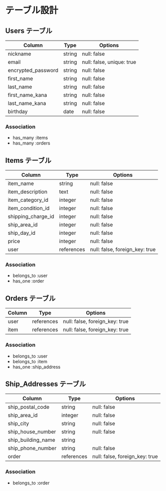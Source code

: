 # テーブル設計

## Users  テーブル

|Column                 |Type              |Options                       |
|-----------------------|------------------|------------------------------|
| nickname              | string           | null: false                  |
| email                 | string           | null: false, unique: true    |
| encrypted_password    | string           | null: false                  |
| first_name            | string           | null: false                  |
| last_name             | string           | null: false                  |
| first_name_kana       | string           | null: false                  |
| last_name_kana        | string           | null: false                  |
| birthday              | date             | null: false                  |



### Association
- has_many :items
- has_many :orders



## Items  テーブル

|Column               |Type              |Options                             |
|---------------------|------------------|------------------------------------|
| item_name           | string           | null: false                        |
| item_description    | text             | null: false                        |
| item_category_id    | integer          | null: false                        |
| item_condition_id   | integer          | null: false                        |
| shipping_charge_id  | integer          | null: false                        |
| ship_area_id        | integer          | null: false                        |
| ship_day_id         | integer          | null: false                        |
| price               | integer          | null: false                        |
| user                | references       | null: false, foreign_key: true     |



### Association
- belongs_to :user
- has_one :order



## Orders  テーブル

|Column                 |Type              |Options                             |
|-----------------------|------------------|------------------------------------|
| user                  | references       | null: false, foreign_key: true     |
| item                  | references       | null: false, foreign_key: true     |


### Association
- belongs_to :user
- belongs_to :item
- has_one :ship_address



## Ship_Addresses  テーブル

|Column                    |Type              |Options                             |
|--------------------------|------------------|------------------------------------|
| ship_postal_code          | string           | null: false                        |
| ship_area_id             | integer          | null: false                        |
| ship_city                | string           | null: false                        |
| ship_house_number        | string           | null: false                        |
| ship_building_name       | string           |                                    |
| ship_phone_number        | string           | null: false                        |
| order                    | references       | null: false, foreign_key: true     |


### Association
- belongs_to :order
